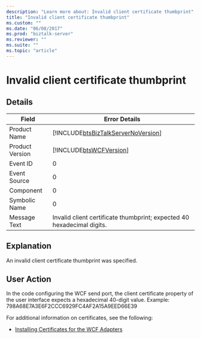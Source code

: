 ```yaml
---
description: "Learn more about: Invalid client certificate thumbprint"
title: "Invalid client certificate thumbprint"
ms.custom: ""
ms.date: "06/08/2017"
ms.prod: "biztalk-server"
ms.reviewer: ""
ms.suite: ""
ms.topic: "article"
---
```

# Invalid client certificate thumbprint
## Details  
  
| Field | Error Details |
|-----------------|------------------------------------------------------------------------------------|
|  Product Name   | [!INCLUDE[btsBizTalkServerNoVersion](../includes/btsbiztalkservernoversion-md.md)] |
| Product Version |             [!INCLUDE[btsWCFVersion](../includes/btswcfversion-md.md)]             |
|    Event ID     |                                         0                                          |
|  Event Source   |                                         0                                          |
|    Component    |                                         0                                          |
|  Symbolic Name  |                                         0                                          |
|  Message Text   |       Invalid client certificate thumbprint; expected 40 hexadecimal digits.       |
  
## Explanation  
 An invalid client certificate thumbprint was specified.  
  
## User Action  
 In the code configuring the WCF send port, the client certificate property of the user interface expects a hexadecimal 40-digit value. Example: 798A68E7A3E6F2CCC6929FC4AF2A15A9EED66E39  
  
 For additional information on certificates, see the following:  
  
-   [Installing Certificates for the WCF Adapters](../core/installing-certificates-for-the-wcf-adapters.md)
